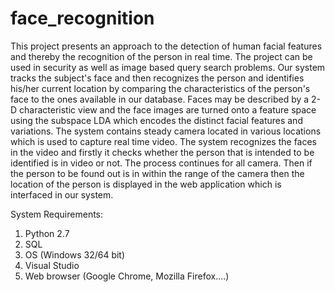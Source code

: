 # face_recognition

This project presents an approach to the detection of human facial features and thereby the
recognition of the person in real time. The project can be used in security as well as image
based query search problems. Our system tracks the subject's face and then recognizes the
person and identifies his/her current location by comparing the characteristics of the person's
face to the ones available in our database. Faces may be described by a 2-D characteristic view
and the face images are turned onto a feature space using the subspace LDA which encodes
the distinct facial features and variations. The system contains steady camera located in various
locations which is used to capture real time video. The system recognizes the faces in the video
and firstly it checks whether the person that is intended to be identified is in video or not. The
process continues for all camera. Then if the person to be found out is in within the range of
the camera then the location of the person is displayed in the web application which is
interfaced in our system.

System Requirements:
1. Python 2.7
2. SQL
3. OS (Windows 32/64 bit)
4. Visual Studio
5. Web browser (Google Chrome, Mozilla Firefox....)




